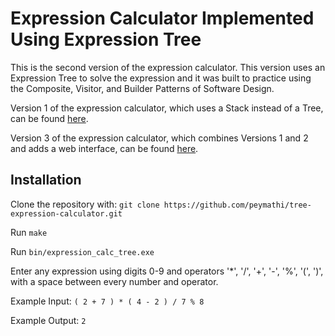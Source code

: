 # Expression Calculator Implemented Using Expression Tree
This is the second version of the expression calculator. This version uses an Expression Tree to solve the expression and it was built to practice using the Composite, Visitor, and Builder Patterns of Software Design. 

Version 1 of the expression calculator, which uses a Stack instead of a Tree, can be found [here](https://github.com/peymathi/expression-calculator-stack). 

Version 3 of the expression calculator, which combines Versions 1 and 2 and adds a web interface, can be found [here](https://github.com/peymathi/expression-calculator-web).

## Installation
Clone the repository with: `git clone https://github.com/peymathi/tree-expression-calculator.git`

Run `make`

Run `bin/expression_calc_tree.exe`

Enter any expression using digits 0-9 and operators '*', '/', '+', '-', '%', '(', ')', with a space between every number and operator.

Example Input: `( 2 + 7 ) * ( 4 - 2 ) / 7 % 8`

Example Output: `2`

